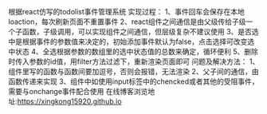 根据react仿写的todolist事件管理系统
实现过程：
  1、事件回车会保存在本地loaction，每次刷新页面不重置事件
  2、react组件之间通信是由父级传给子级一个子函数，子级调用，可以实现组件之间通信，但层级复杂不建议使用
  3、是否选中是根据事件的参数值来决定的，初始添加事件默认为false，点击选择可改变选中状态
  4、全选根据参数的数组里的选中状态值的总数来确定，循环便利
  5、删除时传入参数的id值，用filter方法过滤下，重新渲染页面即可
问题及解决方法：
1、组件里写的函数与函数间要加逗号，否则会报错，无法渲染
2、父子间的通信，由函数传递来实现
3、组件中如使用input标签中的chencked或者其他的受阻事件，需要与onchange事件配合使用
在线博客浏览地址:https://xingkong15920.github.io
